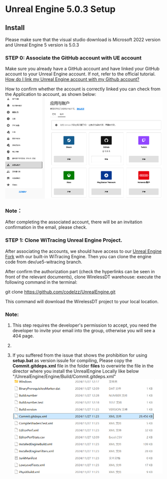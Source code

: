 # Unreal Engine 5.0.3 Setup

## Install
Please make sure that the visual studio download is Microsoft 2022 version and Unreal Engine 5 version is 5.0.3

### STEP 0: Associate the GitHub account with UE account
Make sure you already have a GitHub account and have linked your GitHub account to your Unreal Engine account. If not, refer to the official tutorial.
[How do I link my Unreal Engine account with my Github account?](https://www.epicgames.com/help/en-US/epic-accounts-c5719348850459/connect-accounts-c5719351300507/how-do-i-link-my-unreal-engine-account-with-my-github-account-a5720369784347)

How to confirm whether the account is correctly linked you can check from the Application to account, as shown below:
![Connect the account](./fig/Connecttheaccount.png)

### Note：
After completing the associated account, there will be an invitation confirmation in the email, please check.


### STEP 1: Clone WiTracing Unreal Engine Project.
After associating the accounts, we should have access to our [Unreal Engine Fork](https://github.com/codelzz/UnrealEngine/tree/dev/ue5-witracing) with our built-in WiTracing Engine. Then you can clone the engine code from dev/ue5-witracing branch.

After confirm the authorization part (check the hyperlinks can be seen in front of the relevant documents), clone WirelessDT warehouse: execute the following command in the terminal: 

git clone https://github.com/codelzz/UnrealEngine.git

This command will download the WirelessDT project to your local location.

### Note:
1. This step requires the developer's permission to accept, you need the developer to invite your email into the group, otherwise you will see a 404 page.

2. 

3. If you suffered from the issue that shows the prohibition for using **setup.bat** as version issule for compiling,
Please copy the **Commit.gitdeps.xml** file in the folder **files** to overwirte the file in the director where you install the UnrealEngine Locally like below
"/UnrealEngine/Engine/Build/Commit.gitdeps.xml"
![DebugUnrealEngineXML](./fig/BuildDebugXML.png "Debug Unreal Engine XML")
